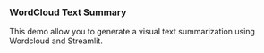 ### WordCloud Text Summary

This demo allow you to generate a visual text summarization using Wordcloud and Streamlit.
